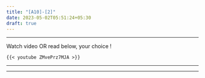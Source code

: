 ```yaml
---
title: "[A10]-[2]"
date: 2023-05-02T05:51:24+05:30
draft: true
---
```


---

Watch video OR read below, your choice !

```
{{< youtube ZMvePrz7MJA >}}
```

---

---
